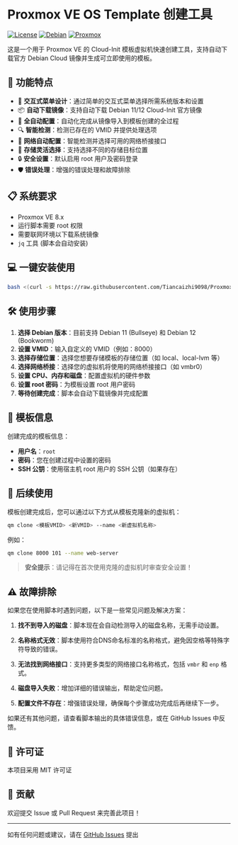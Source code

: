 # Proxmox VE OS Template 创建工具

[![License](https://img.shields.io/badge/License-MIT-blue.svg)](LICENSE)
[![Debian](https://img.shields.io/badge/Debian-11%7C12-red)](https://www.debian.org/)
[![Proxmox](https://img.shields.io/badge/Proxmox-8.x-orange)](https://www.proxmox.com/)

这是一个用于 Proxmox VE 的 Cloud-Init 模板虚拟机快速创建工具，支持自动下载官方 Debian Cloud 镜像并生成可立即使用的模板。

## 🚀 功能特点

- 🔄 **交互式菜单设计**：通过简单的交互式菜单选择所需系统版本和设置
- 📦 **自动下载镜像**：支持自动下载 Debian 11/12 Cloud-Init 官方镜像
- 🔧 **全自动配置**：自动化完成从镜像导入到模板创建的全过程
- 🔍 **智能检测**：检测已存在的 VMID 并提供处理选项
- 🌉 **网络自动配置**：智能检测并选择可用的网络桥接接口
- 💾 **存储灵活选择**：支持选择不同的存储目标位置
- 🔒 **安全设置**：默认启用 root 用户及密码登录
- 🛡️ **错误处理**：增强的错误处理和故障排除

## 📋 系统要求

- Proxmox VE 8.x
- 运行脚本需要 root 权限
- 需要联网环境以下载系统镜像
- `jq` 工具 (脚本会自动安装)

## 💻 一键安装使用

```bash
bash <(curl -s https://raw.githubusercontent.com/Tiancaizhi9098/Proxmox-VE-OS-Template/main/pve_template_creator.sh)
```

## 🛠️ 使用步骤

1. **选择 Debian 版本**：目前支持 Debian 11 (Bullseye) 和 Debian 12 (Bookworm)
2. **设置 VMID**：输入自定义的 VMID（例如：8000）
3. **选择存储位置**：选择您想要存储模板的存储位置（如 local、local-lvm 等）
4. **选择网络桥接**：选择您的虚拟机将使用的网络桥接接口（如 vmbr0）
5. **设置 CPU、内存和磁盘**：配置虚拟机的硬件参数
6. **设置 root 密码**：为模板设置 root 用户密码
7. **等待创建完成**：脚本会自动下载镜像并完成配置

## 🔑 模板信息

创建完成的模板信息：

- **用户名**：`root`
- **密码**：您在创建过程中设置的密码
- **SSH 公钥**：使用宿主机 root 用户的 SSH 公钥（如果存在）

## 📝 后续使用

模板创建完成后，您可以通过以下方式从模板克隆新的虚拟机：

```bash
qm clone <模板VMID> <新VMID> --name <新虚拟机名称>
```

例如：

```bash
qm clone 8000 101 --name web-server
```

> **安全提示**：请记得在首次使用克隆的虚拟机时审查安全设置！

## ⚠️ 故障排除

如果您在使用脚本时遇到问题，以下是一些常见问题及解决方案：

1. **找不到导入的磁盘**：脚本现在会自动检测导入的磁盘名称，无需手动设置。

2. **名称格式无效**：脚本使用符合DNS命名标准的名称格式，避免因空格等特殊字符导致的错误。

3. **无法找到网络接口**：支持更多类型的网络接口名称格式，包括 `vmbr` 和 `enp` 格式。

4. **磁盘导入失败**：增加详细的错误输出，帮助定位问题。

5. **配置文件不存在**：增强错误处理，确保每个步骤成功完成后再继续下一步。

如果还有其他问题，请查看脚本输出的具体错误信息，或在 GitHub Issues 中反馈。

## 📄 许可证

本项目采用 MIT 许可证

## 🤝 贡献

欢迎提交 Issue 或 Pull Request 来完善此项目！

---

如有任何问题或建议，请在 [GitHub Issues](https://github.com/Tiancaizhi9098/Proxmox-VE-OS-Template/issues) 提出 
